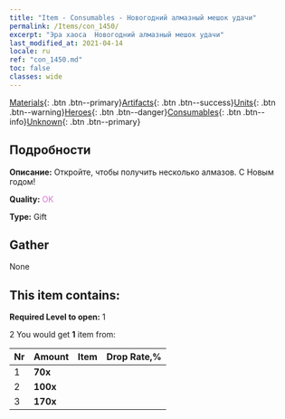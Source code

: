 ```yaml
---
title: "Item - Consumables - Новогодний алмазный мешок удачи"
permalink: /Items/con_1450/
excerpt: "Эра хаоса  Новогодний алмазный мешок удачи"
last_modified_at: 2021-04-14
locale: ru
ref: "con_1450.md"
toc: false
classes: wide
---
```

 [Materials](/ru/Items/){: .btn .btn--primary}[Artifacts](/ru/Items/Artifacts/){: .btn .btn--success}[Units](/ru/Items/Units/){: .btn .btn--warning}[Heroes](/ru/Items/Heroes/){: .btn .btn--danger}[Consumables](/ru/Items/Consumables/){: .btn .btn--info}[Unknown](/ru/Items/Unknown/){: .btn .btn--primary}

## Подробности
 **Описание:** Откройте, чтобы получить несколько алмазов. С Новым годом!

 **Quality:** <span style="color: #DA70D6">OK</span>

 **Type:** Gift

## Gather

  None

## This item contains:

 **Required Level to open:** 1

 2 You would get **1** item  from:

  | Nr | Amount |     Item    | Drop Rate,% |
  |:---|:-------|:------------|:---------:|
  | 1 |  **70x** | <i class="fas fa-gem"/> |  | 25 | 
  | 2 |  **100x** | <i class="fas fa-gem"/> |  | 50 | 
  | 3 |  **170x** | <i class="fas fa-gem"/> |  | 25 | 
